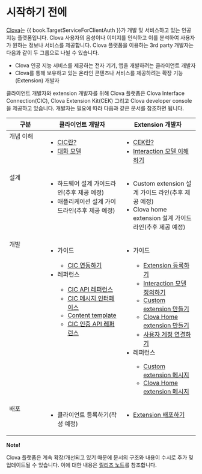 # 시작하기 전에

[Clova](http://clova.ai)는 {{ book.TargetServiceForClientAuth }}가 개발 및 서비스하고 있는 인공지능 플랫폼입니다. Clova 사용자의 음성이나 이미지를 인식하고 이를 분석하여 사용자가 원하는 정보나 서비스를 제공합니다. Clova 플랫폼을 이용하는 3rd party 개발자는 다음과 같이 두 그룹으로 나뉠 수 있습니다.

* Clova 인공 지능 서비스를 제공하는 전자 기기, 앱을 개발하려는 클라이언트 개발자
* Clova를 통해 보유하고 있는 온라인 콘텐츠나 서비스를 제공하려는 확장 기능(Extension) 개발자

클라이언트 개발자와 extension 개발자를 위해 Clova 플랫폼은 Clova Interface Connection(CIC), Clova Extension Kit(CEK) 그리고 Clova developer console을 제공하고 있습니다. 개발자는 필요에 따라 다음과 같은 문서를 참조하면 됩니다.

<table>
  <thead>
    <tr>
      <th width="20%">구분</th>
      <th width="40%">클라이언트 개발자</th>
      <th width="40%">Extension 개발자</th>
    </tr>
  </thead>
  <tbody style="vertical-align: top;">
    <tr>
      <td>개념 이해</td>
      <td>
        <ul>
          <li><a href="CIC/CIC_Overview.html#WhatisCIC">CIC란?</a></li>
          <li><a href="CIC/CIC_Overview.html#DialogModel">대화 모델</a></li>
        </ul>
      </td>
      <td>
        <ul>
          <li><a href="CEK/CEK_Overview.html#WhatisCEK">CEK란?</a></li>
          <li><a href="DevConsole/Guides/CEK/Define_Interaction_Model.html#UnderstandInteractionModel">Interaction 모델 이해하기</a></li>
        </ul>
      </td>
    </tr>
    <tr>
      <td>설계</td>
      <td>
        <ul>
          <li>하드웨어 설계 가이드라인(추후 제공 예정)</li>
          <li>애플리케이션 설계 가이드라인(추후 제공 예정)</li>
        </ul>
      </td>
      <td>
        <ul>
          <li>Custom extension 설계 가이드 라인(추후 제공 예정)</li>
          <li>Clova home extension 설계 가이드 라인(추후 제공 예정)</li>
        </ul>
      </td>
    </tr>
    <tr>
      <td>개발</td>
      <td>
        <ul>
          <li>가이드</li>
          <ul>
            <li><a href="CIC/Guides/Interact_with_CIC.html">CIC 연동하기</a></li>
          </ul>
          <li>레퍼런스</li>
          <ul>
            <li><a href="CIC/References/CIC_API.html">CIC API 레퍼런스</a></li>
            <li><a href="CIC/References/CIC_API.html#CICInterface">CIC 메시지 인터페이스</a></li>
            <li><a href="CIC/References/Content_Templates.html">Content template</a></li>
            <li><a href="CIC/References/Clova_Auth_API.html">CIC 인증 API 레퍼런스</a></li>
          </ul>
        </ul>
      </td>
      <td>
        <ul>
          <li>가이드</li>
          <ul>
            <li><a href="DevConsole/Guides/CEK/Register_Extension.html">Extension 등록하기</a></li>
            <li><a href="DevConsole/Guides/CEK/Define_Interaction_Model.html">Interaction 모델 정의하기</a></li>
            <li><a href="CEK/Guides/Build_Custom_Extension.html">Custom extension 만들기</a></li>
            <li><a href="CEK/Guides/Build_Clova_Home_Extension.html">Clova Home extension 만들기</a></li>
            <li><a href="CEK/Guides/LinkUserAccount.html">사용자 계정 연결하기</a></li>
          </ul>
          <li>레퍼런스</li>
          <ul>
            <li><a href="CEK/References/CEK_API.html#CustomExtMessage">Custom extension 메시지</a></li>
            <li><a href="CEK/References/CEK_API.html#ClovaHomeExtMessage">Clova Home extension 메시지</a></li>
          </ul>
        </ul>
      </td>
    </tr>
    <tr>
      <td>배포</td>
      <td>
        <ul>
          <li>클라이언트 등록하기(작성 예정)</li>
        </ul>
      </td>
      <td>
        <ul>
          <li><a href="DevConsole/Guides/CEK/Deploy_Extension.html">Extension 배포하기</a></li>
        </ul>
      </td>
    </tr>
  </tbody>
</table>

<div class="note">
  <p><strong>Note!</strong></p>
  <p>Clova 플랫폼은 계속 확장/개선되고 있기 때문에 문서의 구조와 내용이 수시로 추가 및 업데이트될 수 있습니다. 이에 대한 내용은 <a href="/Release_Notes.html">릴리즈 노트</a>를 참조합니다.</p>
</div>
